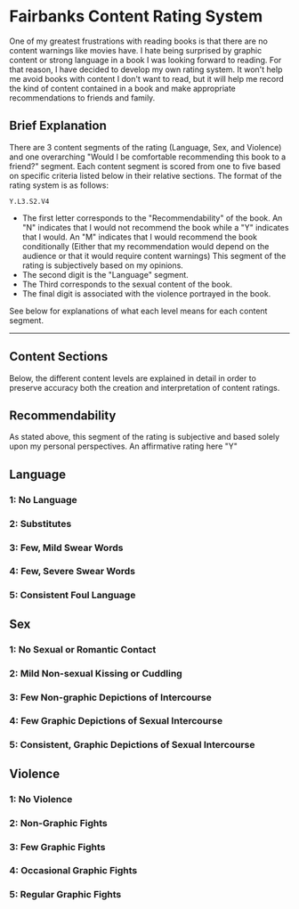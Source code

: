 # Fairbanks Content Rating System
One of my greatest frustrations with reading books is that there are no content warnings like movies have. I hate being surprised by graphic content or strong language in a book I was looking forward to reading. For that reason, I have decided to develop my own rating system. It won't help me avoid books with content I don't want to read, but it will help me record the kind of content contained in a book and make appropriate recommendations to friends and family.

## Brief Explanation
There are 3 content segments of the rating (Language, Sex, and Violence) and one overarching "Would I be comfortable recommending this book to a friend?" segment. Each content segment is scored from one to five based on specific criteria listed below in their relative sections. The format of the rating system is as follows:

```
Y.L3.S2.V4
```
* The first letter corresponds to the "Recommendability" of the book. An "N" indicates that I would not recommend the book while a "Y" indicates that I would. An "M" indicates that I would recommend the book conditionally (Either that my recommendation would depend on the audience or that it would require content warnings) This segment of the rating is subjectively based on my opinions.
* The second digit is the "Language" segment.
* The Third corresponds to the sexual content of the book.
* The final digit is associated with the violence portrayed in the book.

See below for explanations of what each level means for each content segment.

---

## Content Sections
Below, the different content levels are explained in detail in order to preserve accuracy both the creation and interpretation of content ratings.

## Recommendability
As stated above, this segment of the rating is subjective and based solely upon my personal perspectives. An affirmative rating here "Y" 

## Language
### 1: No Language
### 2: Substitutes
### 3: Few, Mild Swear Words
### 4: Few, Severe Swear Words
### 5: Consistent Foul Language

## Sex
### 1: No Sexual or Romantic Contact
### 2: Mild Non-sexual Kissing or Cuddling
### 3: Few Non-graphic Depictions of Intercourse
### 4: Few Graphic Depictions of Sexual Intercourse
### 5: Consistent, Graphic Depictions of Sexual Intercourse

## Violence
### 1: No Violence
### 2: Non-Graphic Fights
### 3: Few Graphic Fights
### 4: Occasional Graphic Fights
### 5: Regular Graphic Fights
